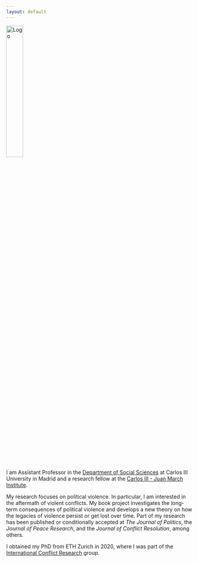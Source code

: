 ```yaml
---
layout: default
---
```


<img src="{{site.logo | relative_url}}" alt="Logo" style="width: 30%; height: 30%" />

I am Assistant Professor in the [Department of Social Sciences](https://www.uc3m.es/social-sciences-department/home) at Carlos III University in Madrid and a research fellow at the [Carlos III - Juan March Institute](https://ic3jm.es/).

My research focuses on political violence. In particular, I am interested in the aftermath of violent conflicts. My book project investigates the long-term consequences of political violence and develops a new theory on how the legacies of violence persist or get lost over time. Part of my research has been published or conditionally accepted at *The Journal of Politics*, the *Journal of Peace Research*, and the *Journal of Conflict Resolution*, among others.

I obtained my PhD from ETH Zurich in 2020, where I was part of the [International Conflict Research](https://icr.ethz.ch/) group.

